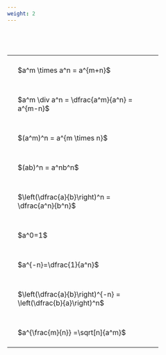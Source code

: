 ```yaml
---
weight: 2
---
```


#  
<br>
<style type="text/css">
#T_8c6c5 th.col_heading {
  text-align: left;
  font-size: 1em;
}
#T_8c6c5 td {
  text-align: left;
  font-size: 1em;
  padding: 1.5em;
}
#T_8c6c5_row0_col0, #T_8c6c5_row1_col0, #T_8c6c5_row2_col0, #T_8c6c5_row3_col0, #T_8c6c5_row4_col0, #T_8c6c5_row5_col0, #T_8c6c5_row6_col0, #T_8c6c5_row7_col0, #T_8c6c5_row8_col0 {
  width: 300px;
  white-space: pre-wrap;
}
</style>
<table id="T_8c6c5">
  <thead>
  </thead>
  <tbody>
    <tr>
      <td id="T_8c6c5_row0_col0" class="data row0 col0" >$a^m \times a^n = a^{m+n}$</td>
    </tr>
    <tr>
      <td id="T_8c6c5_row1_col0" class="data row1 col0" >$a^m \div a^n = \dfrac{a^m}{a^n} = a^{m-n}$</td>
    </tr>
    <tr>
      <td id="T_8c6c5_row2_col0" class="data row2 col0" >$(a^m)^n = a^{m \times n}$</td>
    </tr>
    <tr>
      <td id="T_8c6c5_row3_col0" class="data row3 col0" >$(ab)^n = a^nb^n$</td>
    </tr>
    <tr>
      <td id="T_8c6c5_row4_col0" class="data row4 col0" >$\left(\dfrac{a}{b}\right)^n = \dfrac{a^n}{b^n}$</td>
    </tr>
    <tr>
      <td id="T_8c6c5_row5_col0" class="data row5 col0" >$a^0=1$</td>
    </tr>
    <tr>
      <td id="T_8c6c5_row6_col0" class="data row6 col0" >$a^{-n}=\dfrac{1}{a^n}$</td>
    </tr>
    <tr>
      <td id="T_8c6c5_row7_col0" class="data row7 col0" >$\left(\dfrac{a}{b}\right)^{-n} = \left(\dfrac{b}{a}\right)^n$</td>
    </tr>
    <tr>
      <td id="T_8c6c5_row8_col0" class="data row8 col0" >$a^{\frac{m}{n}} =\sqrt[n]{a^m}$</td>
    </tr>
  </tbody>
</table>
